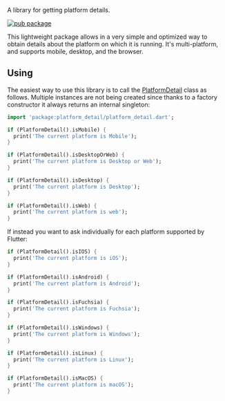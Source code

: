 A library for getting platform details.

[![pub package](https://img.shields.io/pub/v/http.svg)](https://pub.dev/packages/platform_detail)

This lightweight package allows in a very simple and optimized way to obtain details about the platform on which it is running. It's multi-platform, and supports mobile, desktop,
and the browser.

## Using

The easiest way to use this library is to call the [PlatformDetail][] class as follows. 
Multiple instances are not being created since thanks to a factory constructor it always 
returns an internal singleton:

```dart
import 'package:platform_detail/platform_detail.dart';

if (PlatformDetail().isMobile) {
  print('The current platform is Mobile');
}  

if (PlatformDetail().isDesktopOrWeb) {
  print('The current platform is Desktop or Web');
}

if (PlatformDetail().isDesktop) {
  print('The current platform is Desktop');
}

if (PlatformDetail().isWeb) {
  print('The current platform is web');
}
```

If instead you want to ask individually for each platform supported by Flutter:

```dart
if (PlatformDetail().isIOS) {
  print('The current platform is iOS');
}

if (PlatformDetail().isAndroid) {
  print('The current platform is Android');
}

if (PlatformDetail().isFuchsia) {
  print('The current platform is Fuchsia');
}

if (PlatformDetail().isWindows) {
  print('The current platform is Windows');
}

if (PlatformDetail().isLinux) {
  print('The current platform is Linux');
}

if (PlatformDetail().isMacOS) {
  print('The current platform is macOS');
}
```

[PlatformDetail]: https://github.com/vicajilau/platform_detail/blob/master/lib/src/platform_detail.dart
